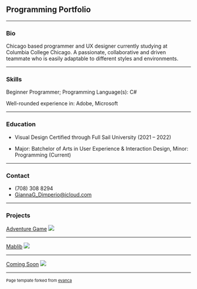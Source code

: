 ## Programming Portfolio

---

### Bio

Chicago based programmer and UX designer currently studying at Columbia College Chicago. A passionate, collaborative and driven teammate who is easily adaptable to different styles and environments.

---

### Skills

Beginner Programmer; Programming Language(s): C#

Well-rounded experience in: Adobe, Microsoft 

___

### Education

- Visual Design Certified through Full Sail University (2021 – 2022)

- Major: Batchelor of Arts in User Experience & Interaction Design, Minor: Programming (Current)

___

### Contact

- (708) 308 8294
- GiannaG_Dimperio@icloud.com

---

### Projects

[Adventure Game](/sample_page)
<img src="images/TheMagnificentMileZombieApocolypse - Microsoft Visual Studio 11_8_2022 7_34_35?raw=true"/>

---

[Mablib](/Sample_page3)
<img src="images/dummy_thumbnail.jpg?raw=true"/>

---

[Coming Soon](/Sample_page2)
<img src="images/dummy_thumbnail.jpg?raw=true"/>

___
<p style="font-size:11px">Page template forked from <a href="https://github.com/evanca/quick-portfolio">evanca</a></p>
